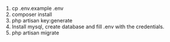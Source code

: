 1. cp .env.example .env
2. composer install
3. php artisan key:generate
4. Install mysql, create database and fill .env with the credentials. 
5. php artisan migrate
